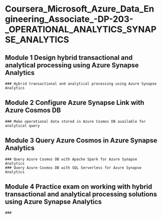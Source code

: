 # Coursera_Microsoft_Azure_Data_Engineering_Associate_-DP-203-_OPERATIONAL_ANALYTICS_SYNAPSE_ANALYTICS

  ## Module 1 Design hybrid transactional and analytical processing using Azure Synapse Analytics
    ### Hybrid transactional and analytical processing using Azure Synapse Analytics
      
  ## Module 2 Configure Azure Synapse Link with Azure Cosmos DB
    ### Make operational data stored in Azure Cosmos DB available for analytical query
  
  ## Module 3 Query Azure Cosmos in Azure Synapse Analytics
    ### Query Azure Cosmos DB with Apache Spark for Azure Synapse Analytics
    ### Query Azure Cosmos DB with SQL Serverless for Azure Synapse Analytics
  
  ## Module 4 Practice exam on working with hybrid transactional and analytical processing solutions using Azure Synapse Analytics
    ### 
